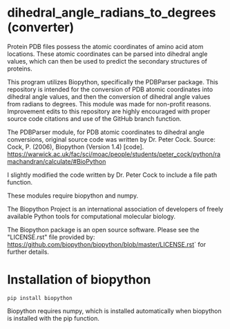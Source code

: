 dihedral_angle_radians_to_degrees (converter)
=====================
Protein PDB files possess the atomic coordinates of amino acid atom locations. These atomic coordinates can be parsed into dihedral angle values, which can then be used to predict the secondary structures of proteins. 

This program utilizes Biopython, specifically the PDBParser package. This repository is intended for the conversion of PDB atomic coordinates into dihedral angle values, and then the conversion of dihedral angle values from radians to degrees. This module was made for non-profit reasons. Improvement edits to this repository are highly encouraged with proper source code citations and use of the GitHub branch function.

The PDBParser module, for PDB atomic coordinates to dihedral angle conversions, original source code was written by Dr. Peter Cock. Source: Cock, P. (2006), Biopython (Version 1.4) [code]. https://warwick.ac.uk/fac/sci/moac/people/students/peter_cock/python/ramachandran/calculate/#BioPython 

I slightly modified the code written by Dr. Peter Cock to include a file path function.

These modules require biopython and numpy.

The Biopython Project is an international association of developers of freely available Python tools for computational molecular biology.

The Biopython package is an open source software. Please see the "LICENSE.rst" file provided by: <https://github.com/biopython/biopython/blob/master/LICENSE.rst>` for further details.

Installation of biopython
========================

    pip install biopython

Biopython requires numpy, which is installed automatically when biopython is installed with the pip function.
